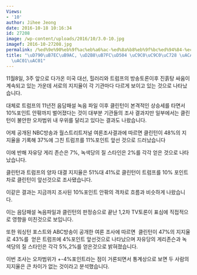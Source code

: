 ```yaml
---
Views:
- '10'
author: Jihee Jeong
date: 2016-10-18 10:16:34
id: 27208
image: /wp-content/uploads/2016/10/3.0-10.jpg
imagef: 2016-10-27208.jpg
permalink: /%ed%9e%90%eb%9f%ac%eb%a6%ac-%ed%8a%b8%eb%9f%bc%ed%94%84-%ec%a7%80%ec%a7%80%ec%9c%a8-%ea%b2%a9%ec%b0%a8-%ec%a0%9c%ea%b0%81%ea%b0%81/
title: "\uD790\uB7EC\uB9AC, \uD2B8\uB7FC\uD504 \uC9C0\uC9C0\uC728 \uACA9\uCC28 \uC81C\
  \uAC01\uAC01"
---
```


11월8일, 3주 앞으로 다가온 미국 대선, 힐러리와 트럼프의 방송토론이후 진흙탕 싸움이 계속되고 있는 가운데 서로의 지지율이 각 기관마다 다르게 보이고 있는 것으로 나타났습니다.
  
대체로 트럼프의 11년전 음담패설 녹음 파일 이후 클린턴이 본격적인 상승세를 타면서 10%포인트 안팎까지 벌어졌다는 것이 대부분 기관들의 조사 결과지만 일부에서는 클린턴이 불안한 오차범위 내 우위를 달리고 있다는 결과도 나왔습니다.
  
어제 공개된 NBC방송과 월스트리트저널 여론조사결과에 따르면 클린턴이 48%의 지지율을 기록해 37%에 그친 트럼프를 11%포인트 앞선 것으로 드러났습니다
  
이에 반해 자유당 게리 존슨은 7%, 녹색당의 질 스타인은 2%를 각각 얻은 것으로 나타났습니다.
  
클린턴과 트럼프의 양자 대결 지지율은 51%대 41%로 클린턴이 트럼프를 10% 포인트 차로 클린턴이 앞선것으로 조사됐습니다.
  
이같은 결과는 지금까지 조사된 10%포인트 안팎의 격차로 흐름과 비슷하게 나왔습니다.
  
이는 음담패설 녹음파일과 클린턴의 판정승으로 끝난 1,2차 TV토론이 표심에 직접적으로 영향을 미친것으로 보입니다.
  
또한 워싱턴 포스트와 ABC방송이 공개한 여론 조사에 따르면  클린턴이 47%의 지지율로 43%를  얻은 트럼프에 4%포인트 앞선것으로 나타났으며 자유당의 게리존슨과 녹색당의 질 스타인은 각각 5%,2%를 얻은것으로 밝혀졌습니다.
  
이번 조사는 오차범위가 +-4%포인트라는 점이 거론되면서 통계상으로 보면 두 사람의 지지율은 큰 차이가 없는 것이라고 분석했습니다.
